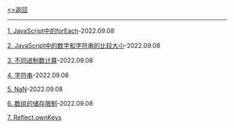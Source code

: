 [<=返回](./index.md)
<hr/>

[1. JavaScript中的forEach](./forEach.md)-2022.09.08

[2. JavaScript中的数字和字符串的比较大小](./%E6%95%B0%E5%AD%97%E5%92%8C%E5%AD%97%E7%AC%A6%E4%B8%B2%E7%9A%84%E6%AF%94%E8%BE%83%E5%A4%A7%E5%B0%8F.md)-2022.09.08

[3. 不同进制数计算](./%E4%B8%8D%E5%90%8C%E8%BF%9B%E5%88%B6%E6%95%B0%E8%AE%A1%E7%AE%97.md)-2022.09.08

[4. 字符串](./%E5%AD%97%E7%AC%A6%E4%B8%B2.md)-2022.09.08

[5. NaN](./NaN.md)-2022.09.08

[6. 数组的储存限制](./%E6%95%B0%E7%BB%84%E7%9A%84%E5%82%A8%E5%AD%98%E9%99%90%E5%88%B6.md)-2022.09.08

[7. Reflect.ownKeys](./Reflect.ownKeys.md)